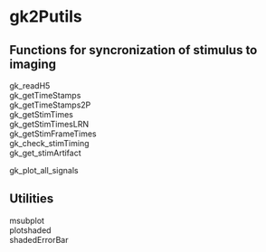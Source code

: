 # gk2Putils


## Functions for syncronization of stimulus to imaging
gk_readH5  
gk_getTimeStamps  
gk_getTimeStamps2P  
gk_getStimTimes  
gk_getStimTimesLRN  
gk_getStimFrameTimes  
gk_check_stimTiming  
gk_get_stimArtifact  

gk_plot_all_signals  




## Utilities
msubplot  
plotshaded  
shadedErrorBar  
